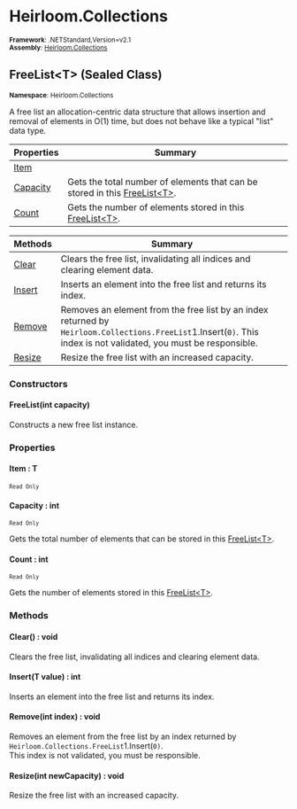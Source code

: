# Heirloom.Collections

<small>**Framework**: .NETStandard,Version=v2.1</small>  
<small>**Assembly**: [Heirloom.Collections](../Heirloom.Collections/Heirloom.Collections.md)</small>  

## FreeList\<T> (Sealed Class)
<small>**Namespace**: Heirloom.Collections</sub></small>  

A free list an allocation-centric data structure that allows insertion and removal of elements in O(1) time, but does not behave like a typical "list" data type.

| Properties               | Summary                                                                                                           |
|--------------------------|-------------------------------------------------------------------------------------------------------------------|
| [Item](#ITE8B5A2F95)     |                                                                                                                   |
| [Capacity](#CAP30F47D6A) | Gets the total number of elements that can be stored in this [FreeList\<T>](Heirloom.Collections.FreeList[T].md). |
| [Count](#COU73CA0BBB)    | Gets the number of elements stored in this [FreeList\<T>](Heirloom.Collections.FreeList[T].md).                   |

| Methods                | Summary                                                                                                                                                           |
|------------------------|-------------------------------------------------------------------------------------------------------------------------------------------------------------------|
| [Clear](#CLE4538C554)  | Clears the free list, invalidating all indices and clearing element data.                                                                                         |
| [Insert](#INS5BA4EBFA) | Inserts an element into the free list and returns its index.                                                                                                      |
| [Remove](#REM37A8443A) | Removes an element from the free list by an index returned by `Heirloom.Collections.FreeList`1.Insert(`0)`. This index is not validated, you must be responsible. |
| [Resize](#RES3BF62E34) | Resize the free list with an increased capacity.                                                                                                                  |

### Constructors

#### FreeList(int capacity)

Constructs a new free list instance.

### Properties

#### <a name="ITE8B5A2F95"></a>Item : T

<small>`Read Only`</small>

#### <a name="CAP30F47D6A"></a>Capacity : int

<small>`Read Only`</small>

Gets the total number of elements that can be stored in this [FreeList\<T>](Heirloom.Collections.FreeList[T].md).

#### <a name="COU73CA0BBB"></a>Count : int

<small>`Read Only`</small>

Gets the number of elements stored in this [FreeList\<T>](Heirloom.Collections.FreeList[T].md).

### Methods

#### <a name="CLE4538C554"></a>Clear() : void

Clears the free list, invalidating all indices and clearing element data.

#### <a name="INS5BA4EBFA"></a>Insert(T value) : int

Inserts an element into the free list and returns its index.


#### <a name="REM37A8443A"></a>Remove(int index) : void

Removes an element from the free list by an index returned by `Heirloom.Collections.FreeList`1.Insert(`0)`.   
 This index is not validated, you must be responsible.


#### <a name="RES3BF62E34"></a>Resize(int newCapacity) : void

Resize the free list with an increased capacity.


